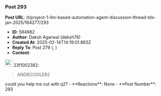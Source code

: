 ### Post 293
**Post URL**: /t/project-1-llm-based-automation-agent-discussion-thread-tds-jan-2025/164277/293
- **ID**: 594982
- **Author**: Daksh Agarwal (daksh76)
- **Created At**: 2025-02-14T14:19:01.883Z
- **Reply To**: Post 279 (, )
- **Content**:  
  <aside class="quote group-ds-students" data-username="23f1002382" data-post="279" data-topic="164277">
<div class="title">
<div class="quote-controls"></div>
<img alt="" width="24" height="24" src="https://dub1.discourse-cdn.com/flex013/user_avatar/discourse.onlinedegree.iitm.ac.in/23f1002382/48/68945_2.png" class="avatar"> 23f1002382:</div>
<blockquote>
ANDIECOOLER2
</blockquote>
</aside>
could you help me out with q2?
- **Reactions**: None
- **Post Number**: 293

